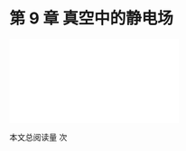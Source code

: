 # 第 9 章 真空中的静电场

<object data="第 9 章 真空中的静电场.pdf" type="application/pdf" width="150%" height="800">
    <embed src="第 9 章 真空中的静电场.pdf" type="application/pdf" />
</object>

<span id="busuanzi_container_page_pv">本文总阅读量 <span id="busuanzi_value_page_pv"></span> 次</span>